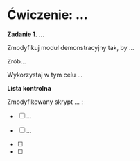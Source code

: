 # Ćwiczenie: ...

**Zadanie 1. ...**

Zmodyfikuj moduł demonstracyjny tak, by ...

Zrób...

Wykorzystaj w tym celu ...

**Lista kontrolna**

Zmodyfikowany skrypt ... :

- [ ] ...
- [ ] ...
- [ ] 

- [ ] 
